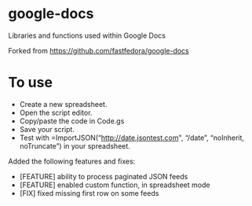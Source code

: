 google-docs
===========

Libraries and functions used within Google Docs

Forked from https://github.com/fastfedora/google-docs

To use
======
- Create a new spreadsheet.
- Open the script editor.
- Copy/paste the code in Code.gs
- Save your script.
- Test with =ImportJSON(“http://date.jsontest.com", “/date”, “noInherit, noTruncate”) in your spreadsheet.

Added the following features and fixes:
- [FEATURE] ability to process paginated JSON feeds
- [FEATURE] enabled custom function, in spreadsheet mode
- [FIX] fixed missing first row on some feeds
